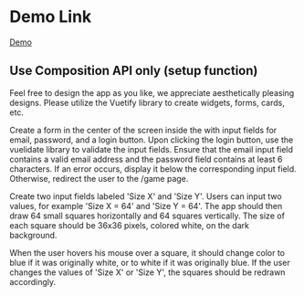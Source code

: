 # Demo Link
[Demo](https://githi54.github.io/vue-create-square-game/)
## Use Composition API only (setup function)

Feel free to design the app as you like, we appreciate aesthetically pleasing designs. Please utilize the Vuetify library to create widgets, forms, cards, etc.

Create a form in the center of the screen inside the <v-card> with input fields for email, password, and a login button. Upon clicking the login button, use the vuelidate library to validate the input fields. Ensure that the email input field contains a valid email address and the password field contains at least 6 characters. If an error occurs, display it below the corresponding input field. Otherwise, redirect the user to the /game page.

Create two input fields labeled 'Size X' and 'Size Y'. Users can input two values, for example 'Size X = 64' and 'Size Y = 64'. The app should then draw 64 small squares horizontally and 64 squares vertically. The size of each square should be 36x36 pixels, colored white, on the dark background.

When the user hovers his mouse over a square, it should change color to blue if it was originally white, or to white if it was originally blue. If the user changes the values of 'Size X' or 'Size Y', the squares should be redrawn accordingly.

